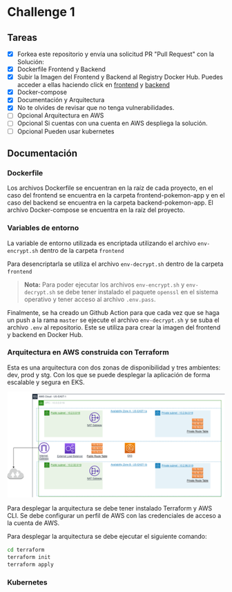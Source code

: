 # Challenge 1

## Tareas

- [x] Forkea este repositorio y envía una solicitud PR "Pull Request" con la Solución:
- [x] Dockerfile Frontend y Backend
- [x] Subir la Imagen del Frontend y Backend al Registry Docker Hub. Puedes acceder a ellas haciendo click en [frontend](https://hub.docker.com/repository/docker/waltergsteven/frontend_pokemon) y [backend](https://hub.docker.com/repository/docker/waltergsteven/backend_pokemon)
- [x] Docker-compose
- [x] Documentación y Arquitectura
- [x] No te olvides de revisar que no tenga vulnerabilidades.
- [ ] Opcional Arquitectura en AWS
- [ ] Opcional Si cuentas con una cuenta en AWS despliega la solución.
- [ ] Opcional Pueden usar kubernetes

## Documentación

### Dockerfile
Los archivos Dockerfile se encuentran en la raíz de cada proyecto, en el caso del frontend se encuentra en la carpeta frontend-pokemon-app y en el caso del backend se encuentra en la carpeta backend-pokemon-app.
El archivo Docker-compose se encuentra en la raíz del proyecto.

### Variables de entorno
La variable de entorno utilizada es encriptada utilizando el archivo `env-encrypt.sh` dentro de la carpeta `frontend`<br>

Para desencriptarla se utiliza el archivo `env-decrypt.sh` dentro de la carpeta `frontend`

> **Nota:** Para poder ejecutar los archivos `env-encrypt.sh` y `env-decrypt.sh` se debe tener instalado el paquete `openssl` en el sistema operativo y tener acceso al archivo `.env.pass`.

Finalmente, se ha creado un Github Action para que cada vez que se haga un push a la rama `master` se ejecute el archivo `env-decrypt.sh` y se suba el archivo `.env` al repositorio. Este se utiliza para crear la imagen del frontend y backend en Docker Hub.

### Arquitectura en AWS construida con Terraform

Esta es una arquitectura con dos zonas de disponibilidad y tres ambientes: dev, prod y stg. Con los que se puede desplegar la aplicación de forma escalable y segura en EKS.

![Arquitectura](terraform/diagram.png)

Para desplegar la arquitectura se debe tener instalado Terraform y AWS CLI. Se debe configurar un perfil de AWS con las credenciales de acceso a la cuenta de AWS. 

Para desplegar la arquitectura se debe ejecutar el siguiente comando:

```bash
cd terraform
terraform init
terraform apply
```

### Kubernetes

